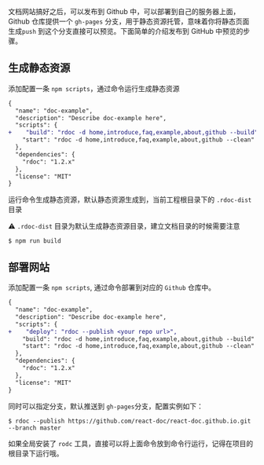 <!--
title: 发布网站 
sort: 5
-->

文档网站搞好之后，可以发布到 Github 中，可以部署到自己的服务器上面，Github 仓库提供一个 `gh-pages` 分支，用于静态资源托管，意味着你将静态页面生成`push` 到这个分支直接可以预览。下面简单的介绍发布到 GitHub 中预览的步骤。


## 生成静态资源

添加配置一条 `npm scripts`，通过命令运行生成静态资源

```diff
{
  "name": "doc-example",
  "description": "Describe doc-example here",
  "scripts": {
+    "build": "rdoc -d home,introduce,faq,example,about,github --build"
    "start": "rdoc -d home,introduce,faq,example,about,github --clean"
  },
  "dependencies": {
    "rdoc": "1.2.x"
  },
  "license": "MIT"
}
```

运行命令生成静态资源，默认静态资源生成到，当前工程根目录下的 `.rdoc-dist` 目录

⚠️  `.rdoc-dist` 目录为默认生成静态资源目录，建立文档目录的时候需要注意

```shell
$ npm run build
```

## 部署网站

添加配置一条 `npm scripts`, 通过命令部署到对应的 `Github` 仓库中。

```diff
{
  "name": "doc-example",
  "description": "Describe doc-example here",
  "scripts": {
+    "deploy": "rdoc --publish <your repo url>",
    "build": "rdoc -d home,introduce,faq,example,about,github --build"
    "start": "rdoc -d home,introduce,faq,example,about,github --clean"
  },
  "dependencies": {
    "rdoc": "1.2.x"
  },
  "license": "MIT"
}
```

同时可以指定分支，默认推送到 `gh-pages`分支，配置实例如下：

```shell
$ rdoc --publish https://github.com/react-doc/react-doc.github.io.git --branch master
```

如果全局安装了 `rodc` 工具，直接可以将上面命令放到命令行运行，记得在项目的根目录下运行哦。
